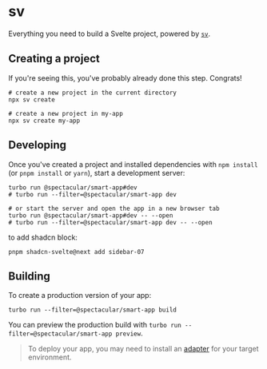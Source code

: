 # sv

Everything you need to build a Svelte project, powered by [`sv`](https://github.com/sveltejs/cli).

## Creating a project

If you're seeing this, you've probably already done this step. Congrats!

```shell
# create a new project in the current directory
npx sv create

# create a new project in my-app
npx sv create my-app
```

## Developing

Once you've created a project and installed dependencies with `npm install` (or `pnpm install` or `yarn`), start a development server:

```shell
turbo run @spectacular/smart-app#dev
# turbo run --filter=@spectacular/smart-app dev

# or start the server and open the app in a new browser tab
turbo run @spectacular/smart-app#dev -- --open
# turbo run --filter=@spectacular/smart-app dev -- --open
```

to add shadcn block:

```shell
pnpm shadcn-svelte@next add sidebar-07
```

## Building

To create a production version of your app:

```shell
turbo run --filter=@spectacular/smart-app build
```

You can preview the production build with `turbo run --filter=@spectacular/smart-app preview`.

> To deploy your app, you may need to install an [adapter](https://svelte.dev/docs/kit/adapters) for your target environment.
